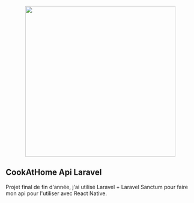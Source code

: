 <p align="center"><img src="images/cookathome.png" width="400"></p>



## CookAtHome Api Laravel

<p>Projet final de fin d'année, j'ai utilisé Laravel + Laravel Sanctum pour faire mon api pour l'utiliser avec React Native.</p>

